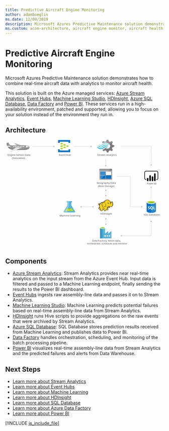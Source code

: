 ```yaml
---
title: Predictive Aircraft Engine Monitoring
author: adamboeglin
ms.date: 12/09/2019
description: Microsoft Azures Predictive Maintenance solution demonstrates how to combine real-time aircraft data with analytics to monitor aircraft health.
ms.custom: acom-architecture, aircraft engine monitor, aircraft health monitoring systems
---
```

# Predictive Aircraft Engine Monitoring

Microsoft Azures Predictive Maintenance solution demonstrates how to combine real-time aircraft data with analytics to monitor aircraft health.

This solution is built on the Azure managed services: [Azure Stream Analytics](/services/stream-analytics/), [Event Hubs](/services/event-hubs/), [Machine Learning Studio](/services/machine-learning-studio/), [HDInsight](/services/hdinsight/), [Azure SQL Database](/services/sql-database/), [Data Factory](/services/data-factory/) and [Power BI](https://powerbi.microsoft.com). These services run in a high-availability environment, patched and supported, allowing you to focus on your solution instead of the environment they run in.


## Architecture

<svg class="architecture-diagram" aria-labelledby="aircraft-engine-monitoring-for-predictive-maintenance-in-aerospace" height="749.189" viewbox="0 0 1095.946 749.189" width="1095.95" xmlns="https://www.w3.org/2000/svg"><title id="aircraft-engine-monitoring-for-predictive-maintenance-in-aerospace">Aircraft engine monitoring for predictive maintenance in aerospace</title><desc>Microsoft Azures Predictive Maintenance solution demonstrates how to combine real-time aircraft data with analytics to monitor aircraft health.</desc><path d="M737.692,59.62l2.817-7.027,12.913-4.307V38.311l-1.409-.453-11.5-3.174-2.817-7.027L743.561,16.1h0l-7.278-7.027-1.409.68-10.565,5.214L716.8,12.015,712.1,0H701.536l-.47,1.36-3.522,10.655-7.278,2.72L677.824,9.521l-7.513,7.027.7,1.36L674.3,23.8a38,38,0,0,1,18.547-4.534,38.592,38.592,0,0,1,24.182,9.521,53.938,53.938,0,0,1,4.461,3.627,17.338,17.338,0,0,1,1.878,2.494c4.461,7.481,2.583,17-4.7,22.669a18.5,18.5,0,0,1-18.547,2.494c-.7-.453-1.174-.453-1.409-.68h0a24.393,24.393,0,0,1-3.991-2.72c-.47,0-.7-.453-1.409-.453a5.876,5.876,0,0,0-3.991,1.814l-.47.453h0a35.513,35.513,0,0,1-15.026,9.068l-2.113,4.307,7.043,6.8.47.453,1.409-.68,10.565-5.214,7.278,2.72,3.991,12.015H713.04l.47-1.36,3.756-10.655,7.278-2.72,12.443,5.214,7.043-7.481-.7-1.36Z" fill="#7a7a7a"></path><path d="M674.772,41.938h0c-7.982,8.161-20.9,8.161-28.408-.453a2.014,2.014,0,0,0-3.287,0,2.524,2.524,0,0,0-.7,1.814,4.239,4.239,0,0,0,.7,1.814c9.391,10.2,25.121,10.428,35.216.453h0c7.982-7.708,20.425-7.934,28.173.68,1.174,1.133,2.583,1.133,3.287,0a2.524,2.524,0,0,0,.7-1.814,4.24,4.24,0,0,0-.7-1.814A24.191,24.191,0,0,0,674.772,41.938Z" fill="#48c8ef"></path><path d="M692.38,46.245a15.174,15.174,0,0,0-11.269,4.534l-.47.453-.47.453a26.945,26.945,0,0,1-20.425,8.161c-7.748,0-14.556-3.627-20.191-9.068-1.174-1.133-2.583-1.133-3.287,0-.235,0-.235.453-.235,1.133a3.029,3.029,0,0,0,1.174,2.04,31.5,31.5,0,0,0,23.478,10.655c8.687.453,17.139-3.174,23.712-9.974l.47-.453.47-.453a10.833,10.833,0,0,1,7.748-3.174c2.817,0,5.4,1.36,7.748,3.627,1.174,1.133,2.583,1.133,3.287,0a2.524,2.524,0,0,0,.7-1.814,4.24,4.24,0,0,0-.7-1.814A19.494,19.494,0,0,0,692.38,46.245Z" fill="#00abec"></path><path d="M672.659,36.951a28.016,28.016,0,0,1,20.425-8.388c7.513,0,14.556,3.627,19.721,9.068,1.174,1.133,2.583,1.133,3.287,0a2.524,2.524,0,0,0,.7-1.814,4.24,4.24,0,0,0-.7-1.814,31.5,31.5,0,0,0-23.478-10.655A32.067,32.067,0,0,0,668.9,33.324l-.47.453-.47.453a10.833,10.833,0,0,1-7.748,3.174c-3.052,0-5.4-1.36-7.748-3.627-1.174-1.133-2.583-1.133-3.287,0a2.524,2.524,0,0,0-.7,1.814,4.239,4.239,0,0,0,.7,1.814,15.444,15.444,0,0,0,22.3.453l.47-.453Z" fill="#84d6ef"></path><g opacity="0.2" style="isolation: isolate"><path d="M694.493,56.447c-.47,0-.7-.453-1.409-.453a5.876,5.876,0,0,0-3.991,1.814l-.47.453A35.513,35.513,0,0,1,673.6,67.328l-2.113,4.307,3.756,3.627,19.252-18.816Z" fill="#f1f1f1"></path><path d="M674.537,24.029A38,38,0,0,1,693.084,19.5a38.592,38.592,0,0,1,24.182,9.521c1.174.907,2.113,1.587,3.287,2.494l19.486-18.816-3.991-3.854-1.409.68-10.565,5.214-7.278-2.72L712.1,0H701.536l-.47,1.36-3.522,10.655-7.278,2.72L677.824,9.521l-7.513,7.027.7,1.36Z" fill="#f1f1f1"></path></g><text fill="#505050" font-family="SegoeUI, Segoe UI" font-size="16.653" transform="translate(600.217 704.327) scale(1.036 1)">Data Factory: Move data, <tspan x="-34.401" y="20.472">orchestrate, schedule and monitor</tspan></text><text fill="#505050" font-family="SegoeUI, Segoe UI" font-size="16.653" transform="translate(957.03 524.469) scale(1.036 1)">SQL Database</text><path d="M481.722,494.339l-25.437-42.263-.036-17.131h.458a5.295,5.295,0,1,0-.022-10.582l-27.656.058A5.3,5.3,0,1,0,429.051,435h.458l.036,17.129L404.283,494.5c-2.771,4.646-.489,8.439,5.072,8.428l67.331-.14C482.245,502.776,484.511,498.973,481.722,494.339Z" fill="#59b4d9"></path><polygon fill="#b8d432" points="425.123 476.243 414.699 493.725 471.301 493.607 460.806 476.168 425.123 476.243"></polygon><path d="M441.065,481.4a5.024,5.024,0,0,0,5.1-4.94,4.756,4.756,0,0,0-.526-2.155l-9.188.019a4.746,4.746,0,0,0-.517,2.157A5.026,5.026,0,0,0,441.065,481.4Z" fill="#7fba00"></path><ellipse cx="450.678" cy="487.079" fill="#7fba00" rx="2.509" ry="2.418" transform="translate(-1.013 0.94) rotate(-0.119)"></ellipse><path d="M404.283,494.5l25.261-42.37L429.508,435h-.458a5.295,5.295,0,1,1-.022-10.582l11.917-.025L441,451.971l-13.254,50.918-18.395.038C403.794,502.939,401.512,499.146,404.283,494.5Z" fill="#fff" opacity="0.25" style="isolation: isolate"></path><text fill="#505050" font-family="SegoeUI, Segoe UI" font-size="16.653" transform="translate(374.926 530.937) scale(1.036 1)">Machine Learning</text><text fill="#505050" font-family="SegoeUI, Segoe UI" font-size="15.354" transform="translate(979.272 309.738) scale(1.036 1)">Power BI </text><path d="M417.085,39.811a1.336,1.336,0,0,1-1.439,1.389H404.424a1.336,1.336,0,0,1-1.439-1.389V31.753a1.336,1.336,0,0,1,1.439-1.389h11.222a1.336,1.336,0,0,1,1.439,1.389Z" fill="#b8d432"></path><path d="M437.227,48.146a1.336,1.336,0,0,1-1.439,1.389H424.566a1.336,1.336,0,0,1-1.439-1.389V40.089a1.336,1.336,0,0,1,1.439-1.389h11.222a1.336,1.336,0,0,1,1.439,1.389Z" fill="#b8d432"></path><path d="M417.085,56.481a1.336,1.336,0,0,1-1.439,1.389H404.424a1.336,1.336,0,0,1-1.439-1.389V48.424a1.336,1.336,0,0,1,1.439-1.389h11.222a1.336,1.336,0,0,1,1.439,1.389Z" fill="#b8d432"></path><path d="M396.942,31.476a1.336,1.336,0,0,1-1.439,1.389h-11.51a1.336,1.336,0,0,1-1.439-1.389V23.14a1.336,1.336,0,0,1,1.439-1.389h11.222c1.151,0,1.727.556,1.727,1.389Z" fill="#b8d432"></path><path d="M447.3,2.3H366.729a1.336,1.336,0,0,0-1.439,1.389v16.67a1.336,1.336,0,0,0,1.439,1.389h8.632a1.336,1.336,0,0,0,1.439-1.389V13.416h60.427v6.946c0,.834.575,1.389,1.727,1.389H447.3a1.336,1.336,0,0,0,1.439-1.389V3.692A1.336,1.336,0,0,0,447.3,2.3Z" fill="#0072c6"></path><path d="M447.3,66.484h-8.345a1.336,1.336,0,0,0-1.439,1.389v6.668H376.8V67.595c0-.833-.575-1.389-1.727-1.389h-8.345c-.863,0-1.439.556-1.439,1.667V84.265a1.336,1.336,0,0,0,1.439,1.389H447.3a1.336,1.336,0,0,0,1.439-1.389V67.873A1.336,1.336,0,0,0,447.3,66.484Z" fill="#0072c6"></path><path d="M396.942,48.146a1.336,1.336,0,0,1-1.439,1.389h-11.51a1.336,1.336,0,0,1-1.439-1.389V39.811a1.336,1.336,0,0,1,1.439-1.389h11.222c1.151,0,1.727.556,1.727,1.389Z" fill="#b8d432"></path><path d="M396.942,64.816a1.336,1.336,0,0,1-1.439,1.389h-11.51a1.336,1.336,0,0,1-1.439-1.389V56.481a1.336,1.336,0,0,1,1.439-1.389h11.222c1.151,0,1.727.556,1.727,1.389Z" fill="#b8d432"></path><text fill="#505050" font-family="SegoeUI, Segoe UI" font-size="16.653" transform="translate(370.529 111.27) scale(1.036 1)">Event Hub</text><text fill="#505050" font-family="SegoeUI, Segoe UI" font-size="16.653" transform="translate(636.302 111.27) scale(1.036 1)">Stream Analytics</text><text fill="#505050" font-family="SegoeUI, Segoe UI" font-size="16.653" transform="translate(656.754 517.345) scale(1.036 1)">HDInsight</text><line fill="none" stroke="#afafaf" stroke-miterlimit="10" stroke-width="1.042" x1="695.538" x2="695.538" y1="548.588" y2="583.597"></line><polygon fill="#afafaf" points="690.343 550.108 695.538 541.112 700.732 550.108 690.343 550.108"></polygon><polygon fill="#afafaf" points="690.343 582.077 695.538 591.073 700.732 582.077 690.343 582.077"></polygon><line fill="none" stroke="#afafaf" stroke-miterlimit="10" stroke-width="1.042" x1="525.932" x2="605.35" y1="463.952" y2="463.952"></line><polygon fill="#afafaf" points="527.452 469.146 518.456 463.952 527.452 458.757 527.452 469.146"></polygon><polygon fill="#afafaf" points="603.83 469.146 612.826 463.952 603.83 458.757 603.83 469.146"></polygon><line fill="none" stroke="#afafaf" stroke-miterlimit="10" stroke-width="1.042" x1="695.538" x2="695.538" y1="350.967" y2="385.976"></line><polygon fill="#afafaf" points="690.343 352.487 695.538 343.492 700.732 352.487 690.343 352.487"></polygon><polygon fill="#afafaf" points="690.343 384.457 695.538 393.452 700.732 384.457 690.343 384.457"></polygon><text fill="#505050" font-family="SegoeUI, Segoe UI" font-size="16.653" transform="translate(632.554 305.249) scale(1.036 1)">Geography Data<tspan x="7.648" y="21.607">(Blob Storage)</tspan></text><text fill="#505050" font-family="SegoeUI, Segoe UI" font-size="16.653" transform="translate(15.189 111.27) scale(1.036 1)">Engine Sensor Data <tspan x="29.72" y="22.205">(Simulated)</tspan></text><path d="M650.551,273.105a3.322,3.322,0,0,0,3.181,3.357h81.815a3.355,3.355,0,0,0,3.357-3.357v-58.49H650.551Z" fill="#a0a1a2"></path><path d="M735.547,201.009H653.732a3.322,3.322,0,0,0-3.181,3.357v10.072H738.9V204.366a3.355,3.355,0,0,0-3.357-3.357" fill="#7a7a7a"></path><rect fill="#0072c6" height="22.972" width="36.048" x="657.089" y="220.623"></rect><rect fill="#0072c6" height="22.972" width="36.048" x="657.089" y="246.776"></rect><rect fill="#fff" height="22.972" width="35.871" x="696.318" y="220.623"></rect><rect fill="#0072c6" height="22.972" width="35.871" x="696.318" y="246.776"></rect><path d="M654.085,201.009a3.545,3.545,0,0,0-3.534,3.534v68.209a3.545,3.545,0,0,0,3.534,3.534h3.888L727.6,201.009Z" fill="#fff" opacity="0.2" style="isolation: isolate"></path><path d="M977.716,432.331l.129,61.89c.013,6.425,14.407,11.606,32.148,11.569l-.153-73.526Z" fill="#0072c6"></path><path d="M1009.552,505.789h.44c17.74-.037,32.113-5.274,32.1-11.7l-.129-61.89-32.564.068Z" fill="#0072c6"></path><path d="M1009.552,505.789h.44c17.74-.037,32.113-5.274,32.1-11.7l-.129-61.89-32.564.068Z" fill="#fff" opacity="0.15" style="isolation: isolate"></path><path d="M1041.963,432.2c.013,6.425-14.359,11.664-32.1,11.7s-32.134-5.142-32.148-11.567,14.359-11.664,32.1-11.7,32.134,5.142,32.148,11.567" fill="#fff"></path><path d="M1035.394,431.541c.009,4.242-11.426,7.7-25.54,7.73s-25.565-3.381-25.573-7.623,11.428-7.7,25.541-7.73,25.563,3.383,25.572,7.623" fill="#7fba00"></path><path d="M1030.049,436.243c3.343-1.3,5.35-2.933,5.346-4.7-.009-4.242-11.458-7.654-25.573-7.625s-25.549,3.49-25.54,7.731c0,1.765,2.017,3.386,5.366,4.676,4.668-1.823,11.967-3.009,20.194-3.026s15.529,1.138,20.208,2.942" fill="#b8d432"></path><path d="M999.726,475.246a5.276,5.276,0,0,1-2.083,4.472,9.383,9.383,0,0,1-5.778,1.6,11,11,0,0,1-5.249-1.12l-.009-4.525a8.094,8.094,0,0,0,5.362,2.054,3.645,3.645,0,0,0,2.184-.57,1.77,1.77,0,0,0,.768-1.5,2.1,2.1,0,0,0-.745-1.6,13.635,13.635,0,0,0-3.022-1.747q-4.642-2.165-4.65-5.927a5.36,5.36,0,0,1,2.013-4.38,8.249,8.249,0,0,1,5.368-1.658,13.421,13.421,0,0,1,4.922.768l.009,4.226a8.02,8.02,0,0,0-4.668-1.4,3.453,3.453,0,0,0-2.076.561,1.759,1.759,0,0,0-.76,1.493,2.13,2.13,0,0,0,.619,1.575,9.948,9.948,0,0,0,2.526,1.515,12.5,12.5,0,0,1,4.057,2.72A5.082,5.082,0,0,1,999.726,475.246Z" fill="#fff"></path><path d="M1021.529,470.621a11.566,11.566,0,0,1-1.614,6.209,8.679,8.679,0,0,1-4.572,3.7l5.892,5.431-5.937.012-4.209-4.7a9.845,9.845,0,0,1-4.874-1.418,8.947,8.947,0,0,1-3.358-3.633,11.171,11.171,0,0,1-1.192-5.151,12.046,12.046,0,0,1,1.267-5.622,9.088,9.088,0,0,1,3.59-3.8,10.512,10.512,0,0,1,5.314-1.339,9.78,9.78,0,0,1,5.014,1.277,8.778,8.778,0,0,1,3.442,3.654A11.573,11.573,0,0,1,1021.529,470.621Zm-4.805.265a7.932,7.932,0,0,0-1.354-4.868,4.348,4.348,0,0,0-3.68-1.782,4.616,4.616,0,0,0-3.8,1.8,8.725,8.725,0,0,0-.009,9.521,4.5,4.5,0,0,0,3.721,1.766,4.559,4.559,0,0,0,3.743-1.725A7.286,7.286,0,0,0,1016.724,470.886Z" fill="#fff"></path><polygon fill="#fff" points="1036.974 480.867 1024.901 480.892 1024.859 460.62 1029.425 460.611 1029.459 477.179 1036.966 477.163 1036.974 480.867"></polygon><path d="M733.99,650.084h0V631l-21.6,18.764h-.473V631l-21.6,18.764h0V610.506c0-3.311-7.411-6.623-17.187-6.623s-17.818,3.154-17.818,6.623v71.9h78.84ZM673.125,613.66c-7.1,0-12.772-1.734-12.772-3.627s5.677-3.627,12.772-3.627,12.772,1.577,12.772,3.627C685.74,611.925,680.063,613.66,673.125,613.66Zm37.213,55.977h-8.672v-8.672h8.672Zm-15.3,0h-8.672v-8.672h8.672Zm22.075,0v-8.672h8.672v8.672Z" fill="#59b4d9"></path><rect fill="#3999c6" height="72.376" width="17.503" x="655.307" y="610.033"></rect><path d="M690.155,610.033c0,3.469-7.884,6.307-17.5,6.307s-17.345-2.838-17.345-6.307,7.884-6.307,17.5-6.307,17.345,2.681,17.345,6.307" fill="#fff"></path><path d="M686.686,609.56c0,2.365-6.15,4.1-13.876,4.1s-13.876-1.734-13.876-4.1,6.15-4.1,13.876-4.1,13.876,1.892,13.876,4.1" fill="#7fba00"></path><path d="M683.69,612.083c1.892-.631,2.838-1.577,2.838-2.523,0-2.365-6.15-4.1-13.876-4.1s-13.876,1.892-13.876,4.1c.158.946,1.261,1.892,3,2.523a33.475,33.475,0,0,1,11.038-1.577,33.123,33.123,0,0,1,10.88,1.577" fill="#b8d432"></path><polygon fill="#fcd116" points="678.689 431.931 671.583 433.149 665.289 435.991 659.808 439.443 654.529 445.736 651.687 448.782 648.844 449.797 648.032 447.97 649.453 446.143 649.656 443.503 650.671 443.503 651.484 444.315 651.281 441.676 650.265 440.864 650.265 439.849 647.829 441.27 645.393 443.909 644.987 446.346 646.002 448.376 646.814 451.624 648.641 452.436 650.671 452.436 652.499 451.218 651.281 457.512 652.499 464.415 651.078 467.663 646.814 472.333 647.423 475.378 649.656 478.626 653.514 481.266 655.747 481.672 657.98 481.672 656.559 487.762 661.838 489.996 668.538 490.808 670.771 489.184 670.974 485.326 673.613 481.063 673.816 477.611 679.907 478.22 685.592 477.611 679.907 481.063 680.922 485.123 684.373 490.808 688.028 492.229 690.667 491.214 691.885 488.778 697.773 484.311 698.991 485.326 708.127 485.732 709.954 484.108 710.157 481.469 709.548 480.454 709.142 473.348 706.097 467.257 706.503 464.415 708.33 465.43 713.609 470.302 716.045 470.505 718.887 469.287 721.73 467.257 723.151 462.587 731.272 463.197 736.348 461.166 740.408 457.512 743.25 452.03 744.062 445.533 743.453 438.225 741.829 431.525 740.205 429.292 737.972 428.682 734.114 432.946 730.663 434.164 727.617 429.089 724.572 426.246 722.745 425.231 716.248 419.546 710.767 416.704 705.488 416.298 699.194 417.313 693.713 419.343 690.058 422.389 687.013 426.043 683.967 426.855 678.689 431.931"></polygon><polygon fill="#1e1e1e" points="651.281 445.736 652.093 446.752 652.296 445.533 651.687 445.533 651.281 445.736"></polygon><path d="M744.671,437.819a22.51,22.51,0,0,0-2.436-8.121c-.2-.2-.406-.609-.609-.812a8.383,8.383,0,0,0-2.233-1.421,3.012,3.012,0,0,0-2.639,0c-.2.2-.406.2-.609.406a11.261,11.261,0,0,0-1.218,1.624,14.315,14.315,0,0,1-1.421,1.827,7.878,7.878,0,0,1-2.233,1.218,7.878,7.878,0,0,0-1.218-2.233,19.046,19.046,0,0,0-1.827-2.436l-1.624-1.624-1.827-1.218a45.194,45.194,0,0,1-4.873-3.857c-.609-.609-1.421-1.218-2.03-1.827-3.654-3.045-7.106-4.467-10.76-4.67s-7.512.812-12.181,2.639a21.4,21.4,0,0,0-5.279,3.248,29.138,29.138,0,0,0-3.857,4.467,6.006,6.006,0,0,0-2.03.406,7.2,7.2,0,0,0-2.436,1.624,13.135,13.135,0,0,1-1.827,1.624h0l-1.624,1.624a44.478,44.478,0,0,0-10.557,2.639,30.416,30.416,0,0,0-8.73,5.279,15.264,15.264,0,0,0-3.045,3.248,33.067,33.067,0,0,0-2.233,3.451l-1.827,1.827a4.213,4.213,0,0,1-2.03,1.218h0a1.571,1.571,0,0,1-.609.2v-.2a5.206,5.206,0,0,0,1.218-3.857c.2.2.2.406.406.609s.2.406.406.609l.406-.406.609.2a8.514,8.514,0,0,0,.2-3.248,2.79,2.79,0,0,0-1.015-1.624c0-.2.2-.2.2-.406a2.934,2.934,0,0,0,.406-1.421l-.406-.2h0l.406.2.609-.406-.812.2A13.188,13.188,0,0,0,646,441.676a9.014,9.014,0,0,0-1.624,2.233,4.53,4.53,0,0,0-.609,2.639,6.1,6.1,0,0,0,1.218,2.233,12.939,12.939,0,0,0,.406,1.421,2.886,2.886,0,0,1,.406,1.218,4.218,4.218,0,0,0,2.233,2.03,4.949,4.949,0,0,0,2.436,0c-.2,1.015-.2,2.03-.406,3.045a42.5,42.5,0,0,0,.2,4.873,2.575,2.575,0,0,0,.2,1.218c0,.406.2.812.2,1.218a2.886,2.886,0,0,0-.406,1.218,8.485,8.485,0,0,1-.812,2.03l-1.624,1.624-1.421,1.421-.406.406c-1.015,1.015-1.218,1.218-1.015,2.842A28.914,28.914,0,0,0,646,476.6a12.339,12.339,0,0,0,2.03,2.842,21.682,21.682,0,0,0,5.076,3.248,6.022,6.022,0,0,0,3.248.406c0,.2,0,.406-.2.406a9.9,9.9,0,0,0-.609,1.421c-1.218,2.842,0,4.263,2.03,5.076a19.956,19.956,0,0,0,3.248,1.015c.2,0,.406.2.812.2a30.342,30.342,0,0,0,5.685,1.218c2.233.2,4.263-.406,4.873-2.436a8.935,8.935,0,0,0,.406-2.03v-1.827a10.871,10.871,0,0,1,1.421-2.436c0-.2.2-.2.2-.406.406-.812.812-1.218.812-1.827v-2.436a24.57,24.57,0,0,0,3.857.2h2.03c-.2,0-.406.2-.609.2a.2.2,0,0,0-.2.2c-1.827.812-1.827,2.639-1.218,4.263a9.656,9.656,0,0,0,2.233,4.06c1.421,2.03,2.639,3.857,4.06,4.67,1.624,1.015,3.451,1.015,5.888-.2a4.218,4.218,0,0,0,2.03-2.233c.2-.2.406-.609.609-.812a30.385,30.385,0,0,1,3.045-2.436,8.6,8.6,0,0,1,1.421-1.015,6.759,6.759,0,0,0,1.218.609,7.613,7.613,0,0,0,2.233.2h5.279c1.421,0,2.639,0,3.451-.609,1.015-.609,1.421-1.421,1.624-3.045v-1.624a2.7,2.7,0,0,0-.609-1.421v-4.467a10.19,10.19,0,0,0-.406-2.436,9.9,9.9,0,0,0-.812-2.233c-.2-.609-.406-1.015-.609-1.624l-.406.2h0l.406-.2h0a12.419,12.419,0,0,0-1.015-2.436v-.609l.812.812,1.218,1.218a13.979,13.979,0,0,0,2.639,2.233,4.9,4.9,0,0,0,3.451.812,8.049,8.049,0,0,0,4.467-1.624,9.923,9.923,0,0,0,2.842-3.654c.2-.406.2-.812.406-1.218,0-.406.2-.609.2-1.015a23.247,23.247,0,0,0,6.5.2,18,18,0,0,0,5.888-1.624,14.928,14.928,0,0,0,5.888-5.888h0a22.949,22.949,0,0,0,2.842-9.136C745.484,444.924,745.281,441.27,744.671,437.819Zm-30.454,24.566c-.609,2.03-1.624,5.482,1.218,6.091a3.616,3.616,0,0,0,3.045-.609,5.721,5.721,0,0,1-2.639,0,1.781,1.781,0,0,1-1.421-1.218c.2.2.609.2,1.421.406,2.03.406,4.06-.406,4.467-2.03a20.99,20.99,0,0,1,.609-2.436,12.939,12.939,0,0,0,1.421.406c-.2.812-.609,1.624-.812,2.639a5.741,5.741,0,0,1-5.685,3.857c-2.233,0-3.451-1.421-5.076-2.639-1.015-.812-2.03-1.827-3.045-2.639a22.46,22.46,0,0,1-7.309-3.654,13.9,13.9,0,0,0,5.482,4.264c-.406,3.654-1.624,6.294-2.639,9.745-.406,1.624-4.264,7.918-5.482,8.527-.812.406-5.482,4.467-6.5,5.076a9.111,9.111,0,0,1-2.233,2.639c-3.045,1.624-5.076-1.421-6.7-4.06-.812-1.218-2.842-4.67-1.015-5.685,1.624-.812,2.639-1.624,4.467-2.639a6.17,6.17,0,0,0,1.015,1.421c0-.609-.2-1.015-.2-1.624a5.8,5.8,0,0,1,0-2.639c0-.812.2-1.827.2-2.639-.2,1.015-.812,1.827-1.015,2.842a1.83,1.83,0,0,0-.2,1.015,32.8,32.8,0,0,1-11.775.2c-.2-1.421-.609-3.045-.812-4.06v6.5a4.621,4.621,0,0,1-.812,3.248c-.609,1.218-1.015,1.421-2.03,3.451a17.464,17.464,0,0,1-.2,3.248c-.609,2.03-6.091.406-7.512,0-1.827-.406-5.482-1.218-4.67-3.654a29.447,29.447,0,0,0,1.827-7.309c-3.248-4.67-6.294-11.166-6.9-17.054-.406-4.467-.2-7.309.812-9.948,1.624-4.264,3.654-8.121,7.106-11.166,4.67-4.06,8.933-5.685,15.836-6.7-1.624,1.827-3.248,3.857-5.076,5.888a31.46,31.46,0,0,0-4.06,6.5c-1.624,3.248-1.624,4.467.609,7.106,1.827,2.436,2.842,3.451,3.451,5.888a13.149,13.149,0,0,0-1.015,4.264c2.233,2.436,3.857,4.06,5.888,4.467a7.863,7.863,0,0,0,5.685-.609c4.06-2.03,7.918-4.873,12.587-5.076,2.233-5.279,2.03-9.745.812-15.024a89.919,89.919,0,0,1-1.218-10.354,26.466,26.466,0,0,0-.406,10.557c.812,4.467,1.421,9.339-.812,13.2-4.264.406-7.918,2.842-11.775,4.873a6.7,6.7,0,0,1-4.873.406c-1.218-.2-2.233-1.218-4.06-3.248a9.431,9.431,0,0,1,1.218-4.67,88.536,88.536,0,0,1,4.873-8.324c-2.03,2.639-4.06,4.873-5.685,7.309-.609-1.827-1.624-2.842-3.045-4.873s-1.624-2.842-.609-5.279c1.218-2.436,2.03-4.467,4.06-6.5,3.248-3.654,6.294-7.512,9.948-11.166,2.03-1.827,2.842-1.827,5.279-2.233s4.67-.812,7.106-1.421a41.445,41.445,0,0,1-6.9.609h0c2.233-2.842,3.451-4.467,7.106-6.091,8.933-3.857,14.618-4.264,21.521,1.624a48.606,48.606,0,0,0,5.279,4.263,8.935,8.935,0,0,0-2.03.406,7.74,7.74,0,0,1,3.045.2c.2.2.609.406.812.609a8.266,8.266,0,0,1,2.842,2.436,26.883,26.883,0,0,1,2.436,4.06c-.406-.2-.812-.2-1.218-.406a1.221,1.221,0,0,0-.812-.2,2.441,2.441,0,0,0-1.624.406h0a6.616,6.616,0,0,1-2.639.812,2.242,2.242,0,0,0,1.624,0h.2c-.2.2-.2.609-.406,1.015a3.455,3.455,0,0,0,.2,1.421h0c0,.2.2.2.2.406-.406.2-.609.2-1.015.406a19.566,19.566,0,0,1,4.873,0c.2.609.2,1.015.406,1.624h-.609a2.777,2.777,0,0,0-2.842-.2c-3.451.812-2.639,2.842-4.263,5.888,1.624-2.03,1.624-4.264,4.263-4.873.609-.2,1.015-.406,1.421-.2a3.984,3.984,0,0,0-1.827,1.827c-.812,2.233-.2,3.857-1.218,5.888,1.015-1.827,1.015-3.451,2.03-5.482.406-.609,1.624-1.827,2.233-1.827h.609a19.765,19.765,0,0,1,.2,3.248c-.2,1.827-.609,4.467-.812,5.482,1.015-1.218,1.421-3.654,1.827-5.482a15.37,15.37,0,0,0,0-6.091c-.609-2.842,2.233-2.233,3.857-3.654,1.218-1.015,2.03-2.436,3.045-3.451s2.842.406,3.248,1.624a40.415,40.415,0,0,1,2.233,16.242c-.609,5.076-3.045,10.76-7.512,13.2-5.685,3.248-12.587,1.218-18.272-.609a14.5,14.5,0,0,1-3.045-1.624A4.562,4.562,0,0,1,714.218,462.384Zm-5.076,20.505c-.2,2.03-.812,2.233-2.842,2.233a42.437,42.437,0,0,1-5.076-.2,11.029,11.029,0,0,1-2.233-.406c1.827-1.421,5.076-7.106,5.685-9.136s1.421-3.857,1.827-5.888a11.446,11.446,0,0,0,.812,2.436,12.015,12.015,0,0,1,1.015,3.857,39.12,39.12,0,0,0,.2,4.873A3.142,3.142,0,0,1,709.142,482.89Zm-59.283-42.229a3.24,3.24,0,0,0-.609,1.624c-.609,2.233.2,4.264-1.827,5.888,1.015,1.827.812,2.639,3.045,1.827a8.383,8.383,0,0,0,2.233-1.421c-.2.812-.609,1.624-.812,2.436,0,.2,0,.2-.2.406-1.624.609-3.654,1.015-4.467-.609a10.051,10.051,0,0,1-.812-2.639C643.769,445.533,647.626,441.879,649.859,440.661Zm.2,2.436a1.221,1.221,0,0,1,.2-.812c0-.2,0-.2.2-.406.609.406.609.812.812,1.624C650.874,443.1,650.468,442.894,650.062,443.1Zm2.03,23.754a47.984,47.984,0,0,0,5.482,11.775h0a13.988,13.988,0,0,1-.609,1.624c-1.624,2.233-5.685-1.015-6.9-2.233a8.212,8.212,0,0,1-2.436-4.467c-.2-1.015,0-1.015.812-1.827l3.045-3.045Zm77.352-33.5c0,.2.2.406.2.609l-.2.2c-.2-.2-.406-.609-.609-.812ZM653.92,445.736Zm-3.248-4.873Zm-5.076,7.715Zm28.423,29.845ZM723.557,463.4Zm18.272-6.9Z" fill="#1e1e1e"></path><path d="M734.52,435.788c2.842-1.015,4.263-3.248,4.873-6.091a11.106,11.106,0,0,1-5.279,5.279c-1.218.609-2.03.406-3.451.2C732.084,435.788,733.1,436.194,734.52,435.788Z" fill="#1e1e1e"></path><path d="M718.278,438.631a21.114,21.114,0,0,0-3.045.406c0-.406-.2-.609-.2-1.015A2.881,2.881,0,0,0,713.2,436.4c.609-.406,1.421-.812,2.03-1.218-1.624.812-3.451.609-4.873,1.421-1.218.812-2.842,3.451-4.06,4.467a16.936,16.936,0,0,0,2.436-1.624,3.764,3.764,0,0,0,.406,1.421,3.2,3.2,0,0,0,1.421,1.421,6.351,6.351,0,0,0-1.015,2.03A17.739,17.739,0,0,1,718.278,438.631Z" fill="#1e1e1e"></path><path d="M703.661,435.585c.609-2.436,1.421-4.67,5.076-6.294C703.864,430.51,703.052,432.54,703.661,435.585Z" fill="#1e1e1e"></path><path d="M711.579,458.73c-.2.609-.2,1.624-.406,2.233a8.787,8.787,0,0,1,1.015-2.436c.406-.812.609-.812,1.421-1.218a18.865,18.865,0,0,0,2.03-1.015c-.609,0-1.624.406-2.233.406C711.985,456.9,711.782,457.309,711.579,458.73Z" fill="#1e1e1e"></path><path d="M685.592,431.322c-1.827,1.827-3.451,7.715-4.06,10.151.812-2.03,3.045-7.512,4.67-8.933a4.247,4.247,0,0,1,1.218-.812c-1.218,2.03-1.015,2.436-.609,5.076a10.718,10.718,0,0,1,2.842-5.888c1.624-.406,3.248-1.015,5.076-1.624-2.03.2-3.857.406-5.888.609C687.013,430.307,686.607,430.307,685.592,431.322Z" fill="#1e1e1e"></path><path d="M709.751,441.676a1.362,1.362,0,0,1,2.436-1.218v.2a13.136,13.136,0,0,0-1.827,1.624.648.648,0,0,1-.609-.609" fill="#fffacb"></path><path d="M724.775,435.788a1.015,1.015,0,0,1,2.03,0v.406a4.778,4.778,0,0,0-1.624.406c-.2,0-.406-.406-.406-.812" fill="#fffacb"></path><line fill="none" stroke="#afafaf" stroke-miterlimit="10" stroke-width="1.042" x1="1008.883" x2="1008.883" y1="565.797" y2="663.793"></line><polygon fill="#afafaf" points="1003.689 567.316 1008.883 558.321 1014.077 567.316 1003.689 567.316"></polygon><line fill="none" stroke="#afafaf" stroke-miterlimit="10" stroke-width="1.042" x1="1008.622" x2="1008.622" y1="329.873" y2="410.661"></line><polygon fill="#afafaf" points="1003.428 331.393 1008.622 322.397 1013.817 331.393 1003.428 331.393"></polygon><line fill="none" stroke="#afafaf" stroke-miterlimit="10" stroke-width="1.041" x1="804.042" x2="1009.177" y1="664.348" y2="664.348"></line><polygon fill="#afafaf" points="805.561 669.541 796.569 664.348 805.561 659.155 805.561 669.541"></polygon><line fill="none" stroke="#afafaf" stroke-miterlimit="10" stroke-width="1.041" x1="335.012" x2="188.163" y1="46.506" y2="46.506"></line><polygon fill="#afafaf" points="333.492 41.313 342.485 46.506 333.492 51.698 333.492 41.313"></polygon><line fill="none" stroke="#afafaf" stroke-miterlimit="10" stroke-width="1.041" x1="592.585" x2="471.827" y1="46.506" y2="46.506"></line><polygon fill="#afafaf" points="591.066 41.313 600.058 46.506 591.066 51.698 591.066 41.313"></polygon><line fill="none" stroke="#afafaf" stroke-miterlimit="10" stroke-width="1.041" x1="1008.945" x2="1009.733" y1="173.093" y2="44.285"></line><polygon fill="#afafaf" points="1014.147 171.605 1008.9 180.566 1003.762 171.542 1014.147 171.605"></polygon><line fill="none" stroke="#afafaf" stroke-miterlimit="10" stroke-width="1.041" x1="694.705" x2="694.705" y1="178.644" y2="136.434"></line><polygon fill="#afafaf" points="699.898 177.124 694.705 186.117 689.512 177.124 699.898 177.124"></polygon><line fill="none" stroke="#afafaf" stroke-miterlimit="10" stroke-width="1.041" x1="942.862" x2="865.403" y1="463.952" y2="463.952"></line><polygon fill="#afafaf" points="941.343 458.759 950.335 463.952 941.343 469.144 941.343 458.759"></polygon><line fill="none" stroke="#afafaf" stroke-miterlimit="10" stroke-width="1.041" x1="769.923" x2="865.403" y1="253.008" y2="253.008"></line><line fill="none" stroke="#afafaf" stroke-miterlimit="10" stroke-width="1.041" x1="865.403" x2="865.403" y1="463.952" y2="253.008"></line><line fill="none" stroke="#afafaf" stroke-miterlimit="10" stroke-width="1.041" x1="796.569" x2="1009.733" y1="44.285" y2="44.285"></line><polygon fill="#b3b3b3" points="61.043 24.947 84.879 43.391 112.34 43.264 115.298 41.024 72.176 24.895 61.043 24.947"></polygon><path d="M8.33,21.48l15.576-2.3s.089,19.3,20.874,19.943,76.439-1.839,76.439-1.839,23.754.632,32.674,3.56c7.884,2.588,12.645,5.879,13.4,9.587s-.694,10.394-8.841,14.143-14.078,5.261-20.757,5.292c-10.391.048-82.38,1.124-90.555-1.064s-22.3-6.576-29.777-19.159S9.845,28.153,8.33,21.48Z" fill="#999"></path><path d="M166.445,56.97C155.89,64.275,61.219,65.023,41.914,61.4,26.525,58.518,13.383,32.062,8.677,21.429l-.347.051c1.515,6.673,1.557,15.579,9.037,28.162S38.97,66.613,47.144,68.8s80.164,1.113,90.555,1.064c6.68-.031,12.61-1.543,20.757-5.292A15.248,15.248,0,0,0,166.445,56.97Z" fill="#7f7f7f"></path><polygon fill="#666" points="75.645 70.154 84.261 70.114 117.587 54.373 75.645 70.154"></polygon><polygon fill="#e6e6e6" points="27.17 82.996 44.983 82.913 117.587 54.373 76.756 52.335 27.17 82.996"></polygon><polygon fill="#f2f2f2" points="1.004 42.296 4.743 48.216 35.173 48.075 31.434 42.155 1.004 42.296" stroke="#e6e6e6" stroke-miterlimit="10" stroke-width="1.11"></polygon><circle cx="59.662" cy="47.219" fill="#fff" r="3.711" transform="translate(-0.218 0.277) rotate(-0.266)"></circle><circle cx="70.794" cy="47.168" fill="#fff" r="3.711" transform="translate(-0.218 0.329) rotate(-0.266)"></circle><circle cx="81.927" cy="47.116" fill="#fff" r="3.711" transform="translate(-0.218 0.38) rotate(-0.266)"></circle><circle cx="93.06" cy="47.064" fill="#fff" r="3.711" transform="matrix(1, -0.005, 0.005, 1, -0.217, 0.432)"></circle><circle cx="104.193" cy="47.013" fill="#fff" r="3.711" transform="translate(-0.217 0.484) rotate(-0.266)"></circle><circle cx="115.326" cy="46.961" fill="#fff" r="3.711" transform="translate(-0.217 0.535) rotate(-0.266)"></circle><circle cx="126.459" cy="46.909" fill="#fff" r="3.711" transform="translate(-0.216 0.587) rotate(-0.266)"></circle><path d="M143.505,41.635l.052,11.133S183.618,48.871,143.505,41.635Z" fill="#fff"></path><path d="M1046.464,277.17h-1.93v-3.86h1.93a7.436,7.436,0,0,0,7.427-7.427V226.458a7.436,7.436,0,0,0-7.427-7.428H973.342a7.436,7.436,0,0,0-7.427,7.428v39.428a7.436,7.436,0,0,0,7.427,7.427h1.93v3.86h-1.93a11.3,11.3,0,0,1-11.286-11.287V226.458a11.3,11.3,0,0,1,11.287-11.287h73.121a11.3,11.3,0,0,1,11.287,11.287v39.428a11.3,11.3,0,0,1-11.287,11.287"></path><path d="M985.2,264.248h0a5.237,5.237,0,0,1,5.237,5.237v12.077A5.238,5.238,0,0,1,985.2,286.8h0a5.237,5.237,0,0,1-5.239-5.235V269.486a5.238,5.238,0,0,1,5.238-5.238Z"></path><path d="M1001.669,286.8a5.239,5.239,0,0,1-5.239-5.238v-31a5.238,5.238,0,1,1,10.477,0v31a5.239,5.239,0,0,1-5.238,5.239"></path><path d="M1034.613,286.648a5.239,5.239,0,0,1-5.239-5.238v-43.9a5.238,5.238,0,0,1,10.477,0h0v43.9a5.239,5.239,0,0,1-5.238,5.239"></path><path d="M1018.141,286.8a5.239,5.239,0,0,1-5.239-5.238V258.534a5.238,5.238,0,0,1,10.477,0v23.029a5.239,5.239,0,0,1-5.238,5.239"></path></svg>

## Components
* [Azure Stream Analytics](https://azure.microsoft.com/services/stream-analytics/): Stream Analytics provides near real-time analytics on the input stream from the Azure Event Hub. Input data is filtered and passed to a Machine Learning endpoint, finally sending the results to the Power BI dashboard.
* [Event Hubs](https://azure.microsoft.com/services/event-hubs/) ingests raw assembly-line data and passes it on to Stream Analytics.
* [Machine Learning Studio](https://azure.microsoft.com/services/machine-learning-studio/): Machine Learning predicts potential failures based on real-time assembly-line data from Stream Analytics.
* [HDInsight](https://azure.microsoft.com/services/hdinsight/) runs Hive scripts to provide aggregations on the raw events that were archived by Stream Analytics.
* [Azure SQL Database](https://azure.microsoft.com/services/sql-database/): SQL Database stores prediction results received from Machine Learning and publishes data to Power BI.
* [Data Factory](https://azure.microsoft.com/services/data-factory/) handles orchestration, scheduling, and monitoring of the batch processing pipeline.
* [Power BI](https://powerbi.microsoft.com) visualizes real-time assembly-line data from Stream Analytics and the predicted failures and alerts from Data Warehouse.

## Next Steps
* [Learn more about Stream Analytics](https://docs.microsoft.com/azure/stream-analytics/stream-analytics-introduction)
* [Learn more about Event Hubs](https://docs.microsoft.com/azure/event-hubs/event-hubs-what-is-event-hubs)
* [Learn more about Machine Learning](https://docs.microsoft.com/azure/machine-learning/machine-learning-what-is-machine-learning)
* [Learn more about HDInsight](https://docs.microsoft.com/azure/hdinsight/)
* [Learn more about SQL Database](https://docs.microsoft.com/azure/sql-database/)
* [Learn more about Azure Data Factory](https://docs.microsoft.com/azure/data-factory/data-factory-introduction)
* [Learn more about Power BI](https://powerbi.microsoft.com/documentation/powerbi-landing-page/)

[!INCLUDE [js_include_file](../../_js/index.md)]
